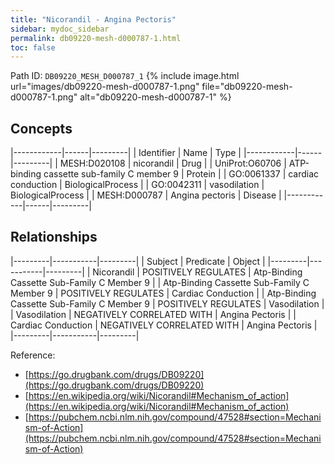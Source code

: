 ```yaml
---
title: "Nicorandil - Angina Pectoris"
sidebar: mydoc_sidebar
permalink: db09220-mesh-d000787-1.html
toc: false 
---
```



Path ID: `DB09220_MESH_D000787_1`
{% include image.html url="images/db09220-mesh-d000787-1.png" file="db09220-mesh-d000787-1.png" alt="db09220-mesh-d000787-1" %}

## Concepts

|------------|------|---------|
| Identifier | Name | Type    |
|------------|------|---------|
| MESH:D020108 | nicorandil | Drug |
| UniProt:O60706 | ATP-binding cassette sub-family C member 9 | Protein |
| GO:0061337 | cardiac conduction | BiologicalProcess |
| GO:0042311 | vasodilation | BiologicalProcess |
| MESH:D000787 | Angina pectoris | Disease |
|------------|------|---------|

## Relationships

|---------|-----------|---------|
| Subject | Predicate | Object  |
|---------|-----------|---------|
| Nicorandil | POSITIVELY REGULATES | Atp-Binding Cassette Sub-Family C Member 9 |
| Atp-Binding Cassette Sub-Family C Member 9 | POSITIVELY REGULATES | Cardiac Conduction |
| Atp-Binding Cassette Sub-Family C Member 9 | POSITIVELY REGULATES | Vasodilation |
| Vasodilation | NEGATIVELY CORRELATED WITH | Angina Pectoris |
| Cardiac Conduction | NEGATIVELY CORRELATED WITH | Angina Pectoris |
|---------|-----------|---------|

Reference: 
  - [https://go.drugbank.com/drugs/DB09220](https://go.drugbank.com/drugs/DB09220)
  - [https://en.wikipedia.org/wiki/Nicorandil#Mechanism_of_action](https://en.wikipedia.org/wiki/Nicorandil#Mechanism_of_action)
  - [https://pubchem.ncbi.nlm.nih.gov/compound/47528#section=Mechanism-of-Action](https://pubchem.ncbi.nlm.nih.gov/compound/47528#section=Mechanism-of-Action)
